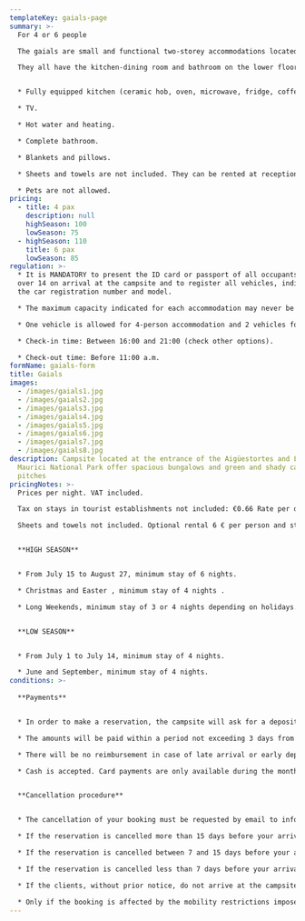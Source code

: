 ```yaml
---
templateKey: gaials-page
summary: >-
  For 4 or 6 people

  The gaials are small and functional two-storey accommodations located in the upper part of the main building of the campsite. They are not at street level, but have a furnished terrace which is only shared with other gaials and each gaial has its own table and chairs.

  They all have the kitchen-dining room and bathroom on the lower floor and the layout of the rooms varies according to the gaial. The rooms are attic rooms; the four person gaials have two rooms and the six person ones have three.


  * Fully equipped kitchen (ceramic hob, oven, microwave, fridge, coffee maker, kitchenware, crockery...). Cuina equipada (placa vitroceràmica, forn, microones, nevera, cafetera, parament, vaixella...)

  * TV.

  * Hot water and heating.

  * Complete bathroom.

  * Blankets and pillows.              

  * Sheets and towels are not included. They can be rented at reception.

  * Pets are not allowed.
pricing:
  - title: 4 pax
    description: null
    highSeason: 100
    lowSeason: 75
  - highSeason: 110
    title: 6 pax
    lowSeason: 85
regulation: >-
  * It is MANDATORY to present the ID card or passport of all occupants aged
  over 14 on arrival at the campsite and to register all vehicles, indicating
  the car registration number and model.

  * The maximum capacity indicated for each accommodation may never be exceeded without authorisation.

  * One vehicle is allowed for 4-person accommodation and 2 vehicles for 6-person accommodation are included in the price. Any additional vehicle must be registered and paid for in accordance with the current rates.

  * Check-in time: Between 16:00 and 21:00 (check other options).

  * Check-out time: Before 11:00 a.m.
formName: gaials-form
title: Gaials
images:
  - /images/gaials1.jpg
  - /images/gaials2.jpg
  - /images/gaials3.jpg
  - /images/gaials4.jpg
  - /images/gaials5.jpg
  - /images/gaials6.jpg
  - /images/gaials7.jpg
  - /images/gaials8.jpg
description: Campsite located at the entrance of the Aigüestortes and Lake Sant
  Maurici National Park offer spacious bungalows and green and shady camping
  pitches
pricingNotes: >-
  Prices per night. VAT included.

  Tax on stays in tourist establishments not included: €0.66 Rate per day per person aged over 16, with a maximum of 7 days.

  Sheets and towels not included. Optional rental 6 € per person and stay.


  **HIGH SEASON**


  * From July 15 to August 27, minimum stay of 6 nights.

  * Christmas and Easter , minimum stay of 4 nights .

  * Long Weekends, minimum stay of 3 or 4 nights depending on holidays.


  **LOW SEASON** 


  * From July 1 to July 14, minimum stay of 4 nights.

  * June and September, minimum stay of 4 nights.
conditions: >-
  
  **Payments** 


  * In order to make a reservation, the campsite will ask for a deposit which, depending on the season, can be up to 40% of the total cost of the stay.

  * The amounts will be paid within a period not exceeding 3 days from the date of the request and will be made by transfer to the account that will be communicated at the time of formalising the reservation. The remaining amount will be settled on arrival at the campsite.

  * There will be no reimbursement in case of late arrival or early departure.

  * Cash is accepted. Card payments are only available during the months of July and August. There is also the possibility of making a bank transfer.


  **Cancellation procedure**


  * The cancellation of your booking must be requested by email to info@campinglamola.com

  * If the reservation is cancelled more than 15 days before your arrival, 90% of the deposit is refunded.

  * If the reservation is cancelled between 7 and 15 days before your arrival, 50% of the deposit is refunded.

  * If the reservation is cancelled less than 7 days before your arrival, no refund will be made.

  * If the clients, without prior notice, do not arrive at the campsite before 21.00 h on the day of arrival, the booking will be considered cancelled.

  * Only if the booking is affected by the mobility restrictions imposed by the Government in relation to Covid-19, 100% of the deposit will be refunded.
---
```

